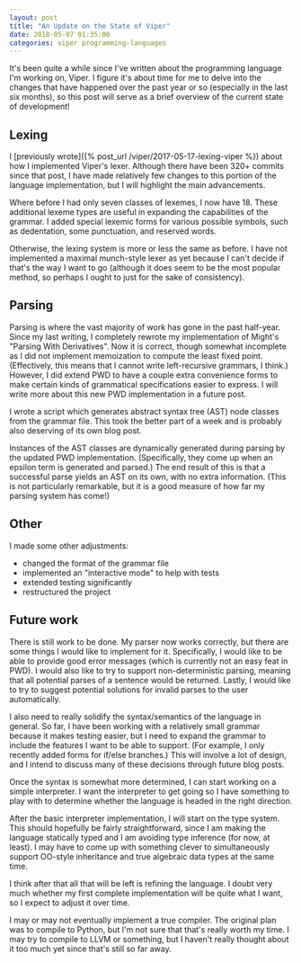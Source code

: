 ```yaml
---
layout: post
title: "An Update on the State of Viper"
date: 2018-05-07 01:35:00
categories: viper programming-languages
---
```


It's been quite a while since I've written about the programming language I'm working on, Viper. I figure it's about 
time for me to delve into the changes that have happened over the past year or so (especially in the last six months),
so this post will serve as a brief overview of the current state of development!

## Lexing

I [previously wrote]({% post_url /viper/2017-05-17-lexing-viper %}) about how I implemented Viper's lexer. Although 
there have been 320+ commits since that post, I have made relatively few changes to this portion of the language
implementation, but I will highlight the main advancements.

Where before I had only seven classes of lexemes, I now have 18. These additional lexeme types are useful in expanding
the capabilities of the grammar. I added special lexemic forms for various possible symbols, such as dedentation, some
punctuation, and reserved words.

Otherwise, the lexing system is more or less the same as before. I have not implemented a maximal munch-style lexer as 
yet because I can't decide if that's the way I want to go (although it does seem to be the most popular method, so
perhaps I ought to just for the sake of consistency).

## Parsing

Parsing is where the vast majority of work has gone in the past half-year. Since my last writing, I completely rewrote
my implementation of Might's "Parsing With Derivatives". Now it is correct, though somewhat incomplete as I did not
implement memoization to compute the least fixed point. (Effectively, this means that I cannot write left-recursive
grammars, I think.) However, I did extend PWD to have a couple extra convenience forms to make certain kinds of
grammatical specifications easier to express. I will write more about this new PWD implementation in a future post.

I wrote a script which generates abstract syntax tree (AST) node classes from the grammar file. This took the better
part of a week and is probably also deserving of its own blog post.

Instances of the AST classes are dynamically generated during parsing by the updated PWD implementation. (Specifically,
they come up when an epsilon term is generated and parsed.) The end result of this is that a successful parse yields an
AST on its own, with no extra information. (This is not particularly remarkable, but it is a good measure of how far my
parsing system has come!)

## Other

I made some other adjustments:

- changed the format of the grammar file
- implemented an "interactive mode" to help with tests
- extended testing significantly
- restructured the project

## Future work

There is still work to be done. My parser now works correctly, but there are some things I would like to implement for 
it. Specifically, I would like to be able to provide good error messages (which is currently not an easy feat in PWD). I
would also like to try to support non-deterministic parsing, meaning that all potential parses of a sentence would be
returned. Lastly, I would like to try to suggest potential solutions for invalid parses to the user automatically.

I also need to really solidify the syntax/semantics of the language in general. So far, I have been working with a
relatively small grammar because it makes testing easier, but I need to expand the grammar to include the features I
want to be able to support. (For example, I only recently added forms for if/else branches.) This will involve a lot of
design, and I intend to discuss many of these decisions through future blog posts.

Once the syntax is somewhat more determined, I can start working on a simple interpreter. I want the interpreter to get
going so I have something to play with to determine whether the language is headed in the right direction.

After the basic interpreter implementation, I will start on the type system. This should hopefully be fairly
straightforward, since I am making the language statically typed and I am avoiding type inference (for now, at least).
I may have to come up with something clever to simultaneously support OO-style inheritance and true algebraic data types
at the same time.

I think after that all that will be left is refining the language. I doubt very much whether my first complete
implementation will be quite what I want, so I expect to adjust it over time.

I may or may not eventually implement a true compiler. The original plan was to compile to Python, but I'm not sure
that that's really worth my time. I may try to compile to LLVM or something, but I haven't really thought about it too
much yet since that's still so far away.
